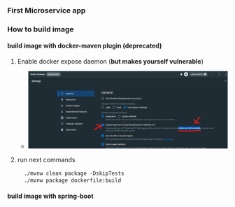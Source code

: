 ### First Microservice app

### How to build image 

#### build image with docker-maven plugin (**deprecated**)

1. Enable docker expose daemon (**but makes yourself vulnerable**)
   -  ![Enable docker expose daemon](README_image/enable_docker_expose_daemon.png)

2. run next commands
    ```shell
      ./mvnw clean package -DskipTests
      ./mvnw package dockerfile:build
    ```
   

#### build image with spring-boot
   

